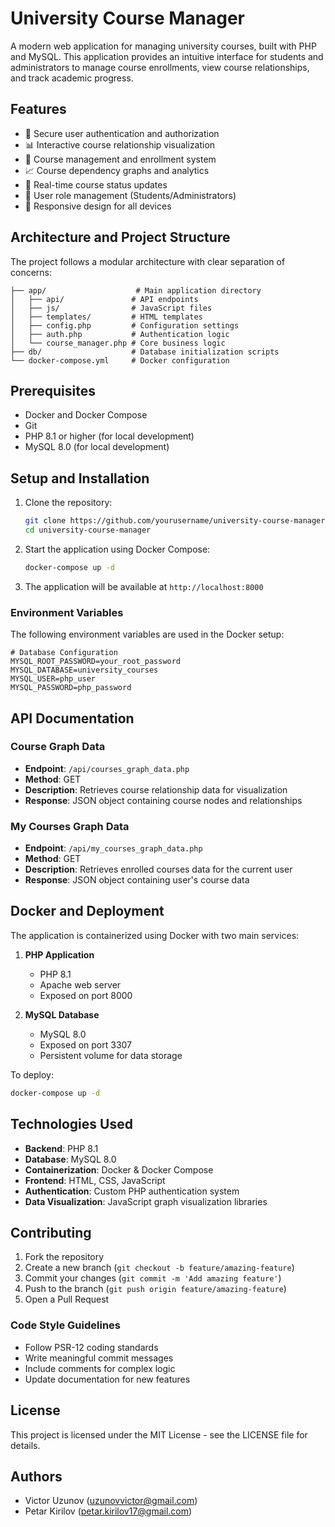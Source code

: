 # University Course Manager

A modern web application for managing university courses, built with PHP and MySQL. This application provides an intuitive interface for students and administrators to manage course enrollments, view course relationships, and track academic progress.

## Features

- 🔐 Secure user authentication and authorization
- 📊 Interactive course relationship visualization
- 📝 Course management and enrollment system
- 📈 Course dependency graphs and analytics
- 🔄 Real-time course status updates
- 👥 User role management (Students/Administrators)
- 📱 Responsive design for all devices

## Architecture and Project Structure

The project follows a modular architecture with clear separation of concerns:

```
├── app/                    # Main application directory
│   ├── api/               # API endpoints
│   ├── js/                # JavaScript files
│   ├── templates/         # HTML templates
│   ├── config.php         # Configuration settings
│   ├── auth.php           # Authentication logic
│   └── course_manager.php # Core business logic
├── db/                    # Database initialization scripts
└── docker-compose.yml     # Docker configuration
```

## Prerequisites

- Docker and Docker Compose
- Git
- PHP 8.1 or higher (for local development)
- MySQL 8.0 (for local development)

## Setup and Installation

1. Clone the repository:
   ```bash
   git clone https://github.com/yourusername/university-course-manager.git
   cd university-course-manager
   ```

2. Start the application using Docker Compose:
   ```bash
   docker-compose up -d
   ```

3. The application will be available at `http://localhost:8000`

### Environment Variables

The following environment variables are used in the Docker setup:

```env
# Database Configuration
MYSQL_ROOT_PASSWORD=your_root_password
MYSQL_DATABASE=university_courses
MYSQL_USER=php_user
MYSQL_PASSWORD=php_password
```

## API Documentation

### Course Graph Data
- **Endpoint**: `/api/courses_graph_data.php`
- **Method**: GET
- **Description**: Retrieves course relationship data for visualization
- **Response**: JSON object containing course nodes and relationships

### My Courses Graph Data
- **Endpoint**: `/api/my_courses_graph_data.php`
- **Method**: GET
- **Description**: Retrieves enrolled courses data for the current user
- **Response**: JSON object containing user's course data

## Docker and Deployment

The application is containerized using Docker with two main services:

1. **PHP Application**
   - PHP 8.1
   - Apache web server
   - Exposed on port 8000

2. **MySQL Database**
   - MySQL 8.0
   - Exposed on port 3307
   - Persistent volume for data storage

To deploy:
```bash
docker-compose up -d
```

## Technologies Used

- **Backend**: PHP 8.1
- **Database**: MySQL 8.0
- **Containerization**: Docker & Docker Compose
- **Frontend**: HTML, CSS, JavaScript
- **Authentication**: Custom PHP authentication system
- **Data Visualization**: JavaScript graph visualization libraries

## Contributing

1. Fork the repository
2. Create a new branch (`git checkout -b feature/amazing-feature`)
3. Commit your changes (`git commit -m 'Add amazing feature'`)
4. Push to the branch (`git push origin feature/amazing-feature`)
5. Open a Pull Request

### Code Style Guidelines

- Follow PSR-12 coding standards
- Write meaningful commit messages
- Include comments for complex logic
- Update documentation for new features

## License

This project is licensed under the MIT License - see the LICENSE file for details.

## Authors

- Victor Uzunov (uzunovvictor@gmail.com)
- Petar Kirilov (petar.kirilov17@gmail.com)
